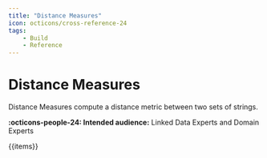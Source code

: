 ```yaml
---
title: "Distance Measures"
icon: octicons/cross-reference-24
tags:
    - Build
    - Reference
---
```

# Distance Measures
<!-- This file was generated - DO NOT CHANGE IT MANUALLY -->

Distance Measures compute a distance metric between two sets of strings.

**:octicons-people-24: Intended audience:** Linked Data Experts and Domain Experts

{{items}}
